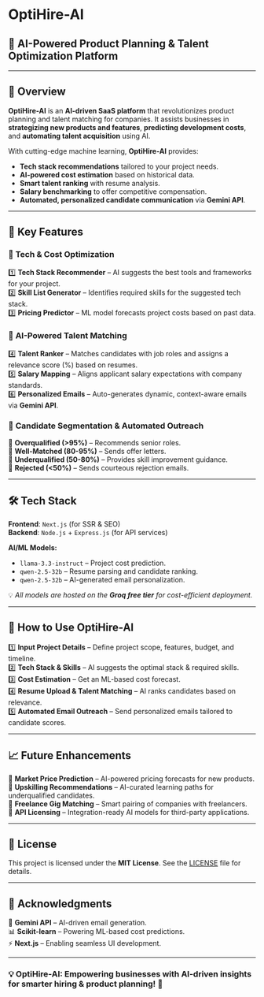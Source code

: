 # OptiHire-AI

## 🚀 AI-Powered Product Planning & Talent Optimization Platform

---

## 📌 Overview

**OptiHire-AI** is an **AI-driven SaaS platform** that revolutionizes product planning and talent matching for companies. It assists businesses in **strategizing new products and features**, **predicting development costs**, and **automating talent acquisition** using AI. 

With cutting-edge machine learning, **OptiHire-AI** provides:
- **Tech stack recommendations** tailored to your project needs.
- **AI-powered cost estimation** based on historical data.
- **Smart talent ranking** with resume analysis.
- **Salary benchmarking** to offer competitive compensation.
- **Automated, personalized candidate communication** via **Gemini API**.

---

## 🌟 Key Features

### 🔹 **Tech & Cost Optimization**
1️⃣ **Tech Stack Recommender** – AI suggests the best tools and frameworks for your project.  
2️⃣ **Skill List Generator** – Identifies required skills for the suggested tech stack.  
3️⃣ **Pricing Predictor** – ML model forecasts project costs based on past data.  

### 🔹 **AI-Powered Talent Matching**
4️⃣ **Talent Ranker** – Matches candidates with job roles and assigns a relevance score (%) based on resumes.  
5️⃣ **Salary Mapping** – Aligns applicant salary expectations with company standards.  
6️⃣ **Personalized Emails** – Auto-generates dynamic, context-aware emails via **Gemini API**.  

### 🔹 **Candidate Segmentation & Automated Outreach**
📌 **Overqualified (>95%)** – Recommends senior roles.  
📌 **Well-Matched (80-95%)** – Sends offer letters.  
📌 **Underqualified (50-80%)** – Provides skill improvement guidance.  
📌 **Rejected (<50%)** – Sends courteous rejection emails.  

---

## 🛠️ Tech Stack

**Frontend**: `Next.js` (for SSR & SEO)  
**Backend**: `Node.js` + `Express.js` (for API services)  

**AI/ML Models:**  
- `llama-3.3-instruct` – Project cost prediction.  
- `qwen-2.5-32b` – Resume parsing and candidate ranking.  
- `qwen-2.5-32b` – AI-generated email personalization.  

💡 *All models are hosted on the **Groq free tier** for cost-efficient deployment.*

---

## 🚀 How to Use OptiHire-AI

1️⃣ **Input Project Details** – Define project scope, features, budget, and timeline.  
2️⃣ **Tech Stack & Skills** – AI suggests the optimal stack & required skills.  
3️⃣ **Cost Estimation** – Get an ML-based cost forecast.  
4️⃣ **Resume Upload & Talent Matching** – AI ranks candidates based on relevance.  
5️⃣ **Automated Email Outreach** – Send personalized emails tailored to candidate scores.  

---

## 📈 Future Enhancements

🔹 **Market Price Prediction** – AI-powered pricing forecasts for new products.  
🔹 **Upskilling Recommendations** – AI-curated learning paths for underqualified candidates.  
🔹 **Freelance Gig Matching** – Smart pairing of companies with freelancers.  
🔹 **API Licensing** – Integration-ready AI models for third-party applications.  

---

## 📜 License

This project is licensed under the **MIT License**. See the [LICENSE](LICENSE) file for details.

---

## 🙌 Acknowledgments

🚀 **Gemini API** – AI-driven email generation.  
📊 **Scikit-learn** – Powering ML-based cost predictions.  
⚡ **Next.js** – Enabling seamless UI development.  

---

### 💡 **OptiHire-AI**: Empowering businesses with AI-driven insights for smarter hiring & product planning! 🚀
